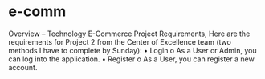 # e-comm
Overview – Technology E-Commerce Project Requirements, Here are the requirements for Project 2 from the Center of Excellence team (two methods I have to complete by Sunday): • Login o As a User or Admin, you can log into the application. • Register o As a User, you can register a new account.
